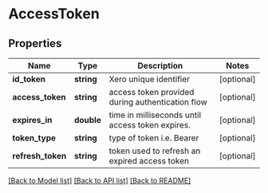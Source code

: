 # AccessToken

## Properties
Name | Type | Description | Notes
------------ | ------------- | ------------- | -------------
**id_token** | **string** | Xero unique identifier | [optional] 
**access_token** | **string** | access token provided during authentication flow | [optional] 
**expires_in** | **double** | time in milliseconds until access token expires. | [optional] 
**token_type** | **string** | type of token i.e. Bearer | [optional] 
**refresh_token** | **string** | token used to refresh an expired access token | [optional] 

[[Back to Model list]](../README.md#documentation-for-models) [[Back to API list]](../README.md#documentation-for-api-endpoints) [[Back to README]](../README.md)


